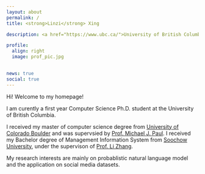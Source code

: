 ```yaml
---
layout: about
permalink: /
title: <strong>Linzi</strong> Xing

description: <a href="https://www.ubc.ca/">University of British Columbia</a>

profile:
  align: right
  image: prof_pic.jpg
  

news: true
social: true
---
```


Hi! Welcome to my homepage!

I am curently a first year Computer Science Ph.D. student at the University of British Columbia.

I received my master of computer science degree from [University of Colorado Boulder](https://www.colorado.edu) and was supervsied by [Prof. Michael J. Paul](http://cmci.colorado.edu/~mpaul/). I received my Bachelor degree of Management Information System from [Soochow University](http://eng.suda.edu.cn/), under the supervison of [Prof. Li Zhang](https://www.researchgate.net/profile/Li_Zhang80). 

My research interests are mainly on probablistic natural language model and the application on social media datasets.


